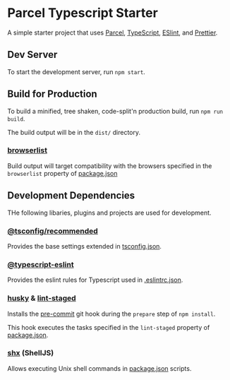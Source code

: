 # Parcel Typescript Starter

A simple starter project that uses [Parcel](https://parceljs.org), [TypeScript](https://www.typescriptlang.org/), [ESlint](https://eslint.org/), and [Prettier](https://prettier.io/).

## Dev Server

To start the development server, run `npm start`.

## Build for Production

To build a minified, tree shaken, code-split'n production build, run `npm run build`.

The build output will be in the `dist/` directory.

### [browserlist](https://github.com/browserslist/browserslist)

Build output will target compatibility with the browsers specified in the `browserlist` property of [package.json](./package.json)

## Development Dependencies

THe following libaries, plugins and projects are used for development.

### [@tsconfig/recommended](https://www.npmjs.com/package/@tsconfig/recommended)

Provides the base settings extended in [tsconfig.json](./tsconfig.json).

### [@typescript-eslint](https://github.com/typescript-eslint/typescript-eslint)

Provides the eslint rules for Typescript used in [.eslintrc.json](./.eslintrc.json).

### [husky](https://github.com/typicode/husky) & [lint-staged](https://github.com/okonet/lint-staged)

Installs the
[pre-commit](./.husky/pre-commit) git hook during the `prepare` step of `npm install`.

This hook executes the tasks specified in the `lint-staged` property of [package.json](./package.json).

### [shx](https://github.com/shelljs/shx) (ShellJS)

Allows executing Unix shell commands in [package.json](./package.json) scripts.
